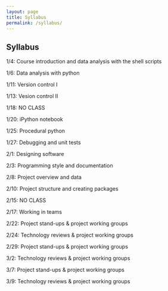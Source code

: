 ```yaml
---
layout: page
title: Syllabus
permalink: /syllabus/
---
```


## Syllabus

1/4: Course introduction and data analysis with the shell scripts

1/6: Data analysis with python

1/11: Version control I

1/13: Vesion control II

1/18: NO CLASS

1/20: iPython notebook

1/25: Procedural python

1/27: Debugging and unit tests

2/1: Designing software

2/3: Programming style and documentation

2/8: Project overview and data

2/10: Project structure and creating packages

2/15: NO CLASS

2/17: Working in teams

2/22: Project stand-ups & project working groups

2/24: Technology reviews & project working groups

2/29: Project stand-ups & project working groups

3/2: Technology reviews & project working groups

3/7: Project stand-ups & project working groups

3/9: Technology reviews & project working groups
